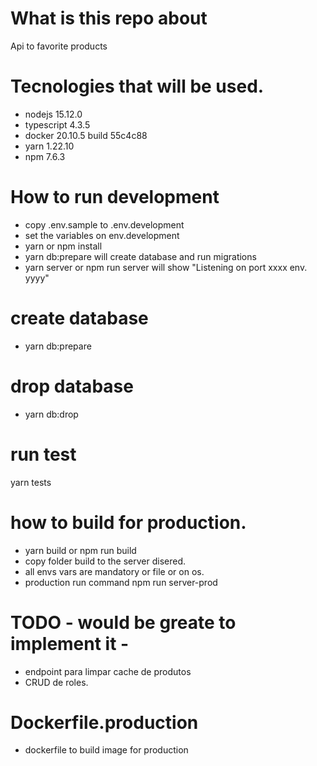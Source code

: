 # What is this repo about

Api to favorite products

# Tecnologies that will be used.

- nodejs 15.12.0
- typescript 4.3.5
- docker 20.10.5 build 55c4c88
- yarn 1.22.10
- npm 7.6.3
# How to run development


- copy .env.sample to .env.development
- set the variables on env.development
- yarn or npm install
- yarn db:prepare will create database and run migrations
- yarn server or npm run server will show "Listening on port xxxx env. yyyy"

# create database

- yarn db:prepare

# drop database

- yarn db:drop

# run test

yarn tests

# how to build for production.

- yarn build or npm run build
- copy folder build to the server disered.
- all envs vars are mandatory or file or on os.
- production run command npm run server-prod

# TODO - would be greate to implement it -

- endpoint para limpar cache de produtos
- CRUD de roles.

# Dockerfile.production

 - dockerfile to build image for production
